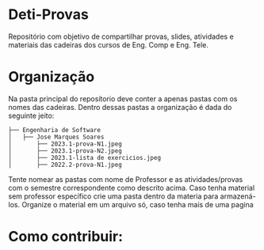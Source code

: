 # Deti-Provas

Repositório com objetivo de compartilhar provas, slides, atividades e materiais das cadeiras dos cursos de Eng. Comp e Eng. Tele.

# Organização

Na pasta principal do reposítorio deve conter a apenas pastas com os nomes das cadeiras. Dentro dessas pastas a organização é dada do seguinte jeito:

```
├── Engenharia de Software
│   ├── Jose Marques Soares
│       ├── 2023.1-prova-N1.jpeg
│       ├── 2023.1-prova-N2.jpeg
│       ├── 2023.1-lista de exercicios.jpeg
│       ├── 2022.2-prova-N1.jpeg
```
Tente nomear as pastas com nome de Professor e as atividades/provas com o semestre correspondente como descrito acima.
Caso tenha material sem professor específico crie uma pasta dentro da materia para armazená-los.
Organize o material em um arquivo só, caso tenha mais de uma pagina

# Como contribuir:
